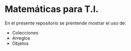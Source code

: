 # Matemáticas para T.I.
En el presente repositorio se prentende mostrar el uso de:
- Colecciones
- Arreglos
- Objetos
